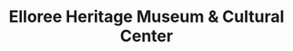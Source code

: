 ---
layout: repo
title: "Elloree Heritage Museum & Cultural Center"
id: 2023
permalink: repos/2023/
---